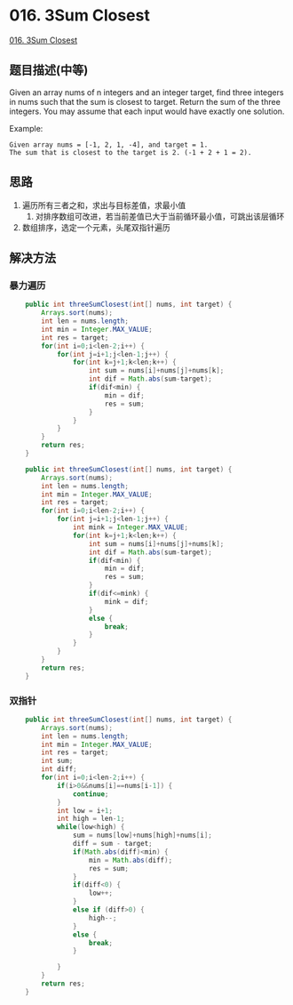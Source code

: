 # 016. 3Sum Closest
[016. 3Sum Closest](https://leetcode-cn.com/problems/3sum-closest/)

## 题目描述\(中等\)

Given an array nums of n integers and an integer target, find three integers in nums such that the sum is closest to target. Return the sum of the three integers. You may assume that each input would have exactly one solution.

Example:

```
Given array nums = [-1, 2, 1, -4], and target = 1.
The sum that is closest to the target is 2. (-1 + 2 + 1 = 2).
```

## 思路

1. 遍历所有三者之和，求出与目标差值，求最小值
   1. 对排序数组可改进，若当前差值已大于当前循环最小值，可跳出该层循环
2. 数组排序，选定一个元素，头尾双指针遍历

## 解决方法

### 暴力遍历

```java
    public int threeSumClosest(int[] nums, int target) {
        Arrays.sort(nums);
        int len = nums.length;
        int min = Integer.MAX_VALUE;
        int res = target;
        for(int i=0;i<len-2;i++) {
            for(int j=i+1;j<len-1;j++) {
                for(int k=j+1;k<len;k++) {
                    int sum = nums[i]+nums[j]+nums[k];
                    int dif = Math.abs(sum-target);
                    if(dif<min) {
                        min = dif;
                        res = sum;
                    }
                }
            }
        }
        return res;
    }
```

```java
    public int threeSumClosest(int[] nums, int target) {
        Arrays.sort(nums);
        int len = nums.length;
        int min = Integer.MAX_VALUE;
        int res = target;
        for(int i=0;i<len-2;i++) {
            for(int j=i+1;j<len-1;j++) {
                int mink = Integer.MAX_VALUE;
                for(int k=j+1;k<len;k++) {
                    int sum = nums[i]+nums[j]+nums[k];
                    int dif = Math.abs(sum-target);
                    if(dif<min) {
                        min = dif;
                        res = sum;
                    }
                    if(dif<=mink) {
                        mink = dif;
                    }
                    else {
                        break;
                    }
                }
            }
        }
        return res;
    }
```

### 双指针

```java
    public int threeSumClosest(int[] nums, int target) {
        Arrays.sort(nums);
        int len = nums.length;
        int min = Integer.MAX_VALUE;
        int res = target;
        int sum;
        int diff;
        for(int i=0;i<len-2;i++) {
            if(i>0&&nums[i]==nums[i-1]) {
                continue;
            }
            int low = i+1;
            int high = len-1;
            while(low<high) {
                sum = nums[low]+nums[high]+nums[i];
                diff = sum - target;
                if(Math.abs(diff)<min) {
                    min = Math.abs(diff);
                    res = sum;
                }
                if(diff<0) {
                    low++;
                }
                else if (diff>0) {
                    high--;
                }
                else {
                    break;
                }

            }
        }
        return res;
    }
```



